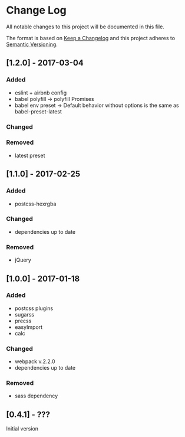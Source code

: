 # Change Log
All notable changes to this project will be documented in this file.

The format is based on [Keep a Changelog](http://keepachangelog.com/) 
and this project adheres to [Semantic Versioning](http://semver.org/).

## [1.2.0] - 2017-03-04
### Added
- eslint + airbnb config
- babel polyfill -> polyfill Promises
- babel env preset -> Default behavior without options is the same as babel-preset-latest

### Changed

### Removed
- latest preset

## [1.1.0] - 2017-02-25
### Added
- postcss-hexrgba

### Changed
- dependencies up to date

### Removed
- jQuery

## [1.0.0] - 2017-01-18
### Added
- postcss plugins
- sugarss
- precss
- easyImport
- calc

### Changed
- webpack v.2.2.0
- dependencies up to date

### Removed
- sass dependency

## [0.4.1] - ???
Initial version